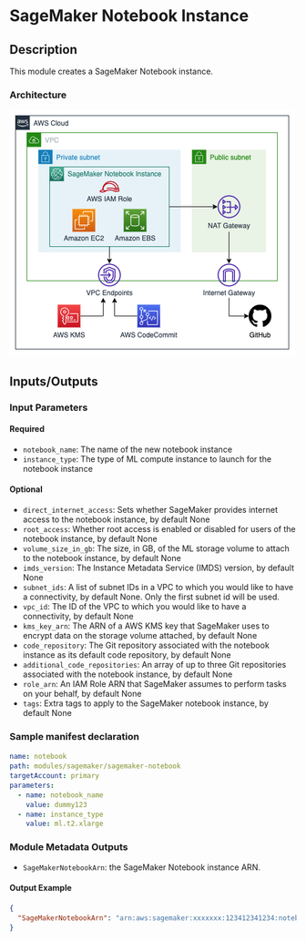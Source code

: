 # SageMaker Notebook Instance

## Description

This module creates a SageMaker Notebook instance.

### Architecture

![SageMaker Notebook Instance Architecture](docs/_static/architecture.drawio.png "SageMaker Notebook Instance Architecture")

## Inputs/Outputs

### Input Parameters

#### Required

- `notebook_name`: The name of the new notebook instance
- `instance_type`: The type of ML compute instance to launch for the notebook instance

#### Optional

- `direct_internet_access`: Sets whether SageMaker provides internet access to the notebook instance, by default None
- `root_access`: Whether root access is enabled or disabled for users of the notebook instance, by default None
- `volume_size_in_gb`: The size, in GB, of the ML storage volume to attach to the notebook instance, by default None
- `imds_version`: The Instance Metadata Service (IMDS) version, by default None
- `subnet_ids`: A list of subnet IDs in a VPC to which you would like to have a connectivity, by default None. Only the first subnet id will be used.
- `vpc_id`: The ID of the VPC to which you would like to have a connectivity, by default None
- `kms_key_arn`: The ARN of a AWS KMS key that SageMaker uses to encrypt data on the storage volume attached, by default None
- `code_repository`: The Git repository associated with the notebook instance as its default code repository, by default None
- `additional_code_repositories`: An array of up to three Git repositories associated with the notebook instance, by default None
- `role_arn`: An IAM Role ARN that SageMaker assumes to perform tasks on your behalf, by default None
- `tags`: Extra tags to apply to the SageMaker notebook instance, by default None

### Sample manifest declaration

```yaml
name: notebook
path: modules/sagemaker/sagemaker-notebook
targetAccount: primary
parameters:
  - name: notebook_name
    value: dummy123
  - name: instance_type
    value: ml.t2.xlarge
```

### Module Metadata Outputs

- `SageMakerNotebookArn`: the SageMaker Notebook instance ARN.

#### Output Example

```json
{
  "SageMakerNotebookArn": "arn:aws:sagemaker:xxxxxxx:123412341234:notebook-instance/xxxxx",
}
```
